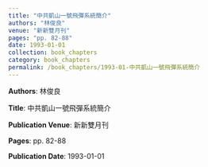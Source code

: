 ```yaml
---
title: "中共凱山一號飛彈系統簡介"
authors: "林俊良"
venue: "新新雙月刊"
pages: "pp. 82-88"
date: 1993-01-01
collection: book_chapters
category: book_chapters
permalink: /book_chapters/1993-01-中共凱山一號飛彈系統簡介
---
```


**Authors**: 林俊良

**Title**: 中共凱山一號飛彈系統簡介

**Publication Venue**: 新新雙月刊

**Pages**: pp. 82-88

**Publication Date**: 1993-01-01
